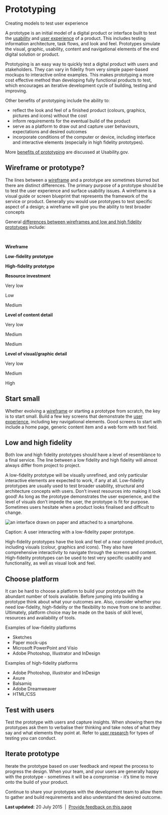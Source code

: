 Prototyping
===========

Creating models to test user experience

A prototype is an initial model of a digital product or interface built to test the [usability](../usability_testing.md) and [user experience](user_research.md) of a product. This includes testing information architecture, task flows, and look and feel. Prototypes simulate the visual, graphic, usability, content and navigational elements of the end digital solution or product.

Prototyping is an easy way to quickly test a digital product with users and stakeholders. They can vary in fidelity from very simple paper-based mockups to interactive online examples. This makes prototyping a more cost effective method than developing fully functional products to test, which encourages an iterative development cycle of building, testing and improving.

Other benefits of prototyping include the ability to:

-   reflect the look and feel of a finished product (colours, graphics, pictures and icons) without the cost
-   inform requirements for the eventual build of the product
-   serve as a platform to draw out and capture user behaviours, expectations and desired outcomes
-   incorporate conditions of the computer or device, including interface and interactive elements (especially in high fidelity prototypes).

More [benefits of prototyping](http://www.usability.gov/how-to-and-tools/methods/prototyping.mdhttp:/www.usability.gov/how-to-and-tools/methods/prototyping.md) are discussed at Usability.gov.

Wireframe or prototype?
-----------------------

The lines between a [wireframe](wireframing.md) and a prototype are sometimes blurred but there are distinct differences. The primary purpose of a prototype should be to test the user experience and surface usability issues. A wireframe is a visual guide or screen blueprint that represents the framework of the service or product. Generally you would use prototypes to test specific aspect of a design; a wireframe will give you the ability to test broader concepts

General [differences between wireframes and low and high fidelity prototypes](http://www.uxmatters.com/mt/archives/2010/05/sketches-and-wireframes-and-prototypes-oh-my-creating-your-own-magical-wizard-experience.php) include:

 

**Wireframe**

**Low-fidelity prototype**

**High-fidelity prototype**

**Resource investment**

Very low

Low

Medium

**Level of content detail**

Very low

Medium

Medium

**Level of visual/graphic detail**

Very low

Medium

High

Start small
-----------

Whether evolving a [wireframe](wireframing.md) or starting a prototype from scratch, the key is to start small. Build a few key screens that demonstrate the [user experience](user_research.md), including key navigational elements. Good screens to start with include a home page, generic content item and a web form with text field.

Low and high fidelity
---------------------

Both low and high fidelity prototypes should have a level of resemblance to a final service. The line between a low fidelity and high fidelity will almost always differ from project to project.

A low-fidelity prototype will be visually unrefined, and only particular interactive elements are expected to work, if any at all. Low-fidelity prototypes are usually used to test broader usability, structural and architecture concepts with users. Don’t invest resources into making it look good! As long as the prototype demonstrates the user experience, and the level of visuals don’t impede the user, the prototype is fit for purpose. Sometimes users hesitate when a product looks finalised and difficult to change.

![an interface drawn on paper and attached to a smartphone.](../sites/g/files/net261/f/styles/large/public/prototyping-phone.jpg%3Fitok=QMRU0GPc)

Caption: A user interacting with a low-fidelity paper prototype.

High-fidelity prototypes have the look and feel of a near completed product, including visuals (colour, graphics and icons). They also have comprehensive interactivity to navigate through the screens and content. High-fidelity prototypes can be used to test very specific usability and functionality, as well as visual look and feel.

Choose platform
---------------

It can be hard to choose a platform to build your prototype with the abundant number of tools available. Before jumping into building a prototype think about what your outcomes are. Also, consider whether you need low-fidelity, high-fidelity or the flexibility to move from one to another. Ultimately, platform choice may be made on the basis of skill level, resources and availability of tools.

Examples of low-fidelity platforms

-   Sketches
-   Paper mock-ups
-   Microsoft PowerPoint and Visio
-   Adobe Photoshop, Illustrator and InDesign

Examples of high-fidelity platforms

-   Adobe Photoshop, illustrator and InDesign
-   Axure
-   Balsamiq
-   Adobe Dreamweaver
-   HTML/CSS

Test with users
---------------

Test the prototype with users and capture insights. When showing them the prototypes ask them to verbalise their thinking and take notes of what they say and what elements they point at. Refer to [user research](user_research.md) for types of testing you can conduct.

Iterate prototype
-----------------

Iterate the prototype based on user feedback and repeat the process to progress the design. When your team, and your users are generally happy with the prototype - sometimes it will be a compromise - it’s time to move onto the build of your product.

Continue to share your prototypes with the development team to allow them to gather and build requirements and also understand the desired outcome.

**Last updated:** 20 July 2015  |  [Provide feedback on this page](../feedback%3Furl_from=Userresearch-prototyping.md)

